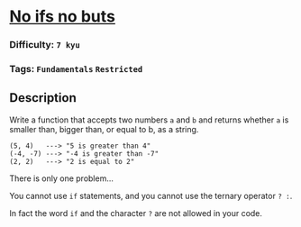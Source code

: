 # [No ifs no buts](https://www.codewars.com/kata/592915cc1fad49252f000006)

### Difficulty: `7 kyu`

### Tags: `Fundamentals` `Restricted`

## Description

Write a function that accepts two numbers `a` and `b` and returns whether `a` is smaller than, bigger than, or equal to b, as a string.

```
(5, 4)   ---> "5 is greater than 4"
(-4, -7) ---> "-4 is greater than -7"
(2, 2)   ---> "2 is equal to 2"
```

There is only one problem...

You cannot use `if` statements, and you cannot use the ternary operator `? :`.

In fact the word `if` and the character `?` are not allowed in your code.

